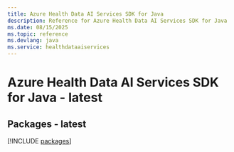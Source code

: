 ```yaml
---
title: Azure Health Data AI Services SDK for Java
description: Reference for Azure Health Data AI Services SDK for Java
ms.date: 08/15/2025
ms.topic: reference
ms.devlang: java
ms.service: healthdataaiservices
---
```

# Azure Health Data AI Services SDK for Java - latest
## Packages - latest
[!INCLUDE [packages](health-data-ai-services-index.md)]